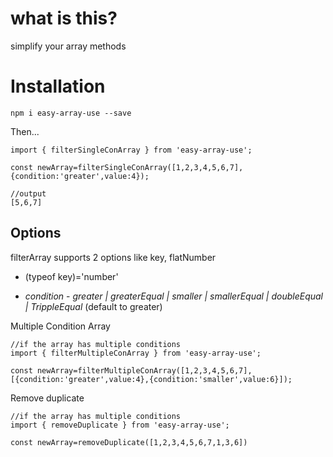 # what is this?

simplify your array methods

# Installation

`npm i easy-array-use --save`

Then...

```
import { filterSingleConArray } from 'easy-array-use';

const newArray=filterSingleConArray([1,2,3,4,5,6,7],{condition:'greater',value:4});

//output
[5,6,7]

```

## Options

filterArray supports 2 options like key, flatNumber

- (typeof key)='number'

- _condition_ - _greater | greaterEqual | smaller | smallerEqual | doubleEqual | TrippleEqual_ (default to greater)

Multiple Condition Array

```
//if the array has multiple conditions
import { filterMultipleConArray } from 'easy-array-use';

const newArray=filterMultipleConArray([1,2,3,4,5,6,7],[{condition:'greater',value:4},{condition:'smaller',value:6}]);

```

Remove duplicate

```
//if the array has multiple conditions
import { removeDuplicate } from 'easy-array-use';

const newArray=removeDuplicate([1,2,3,4,5,6,7,1,3,6])

```

